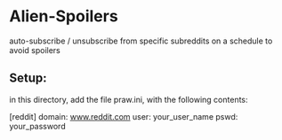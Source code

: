 Alien-Spoilers
==============

auto-subscribe / unsubscribe from specific subreddits on a schedule to avoid spoilers


Setup:
------
in this directory, add the file praw.ini, with the following contents:

[reddit]
domain: www.reddit.com
user: your_user_name
pswd: your_password
